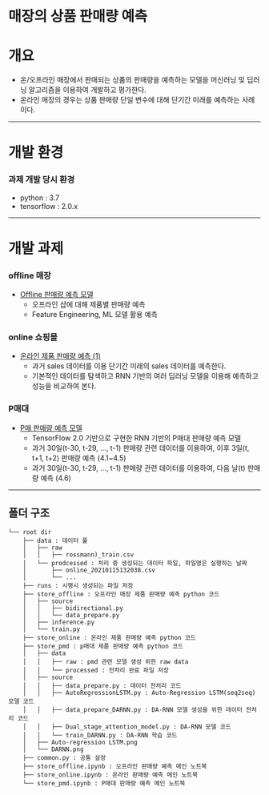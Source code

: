 # 매장의 상품 판매량 예측

# 개요
- 온/오프라인 매장에서 판매되는 상품의 판매량을 예측하는 모델을 머신러닝 및 딥러닝 알고리즘을 이용하여 개발하고 평가한다.
- 온라인 매장의 경우는 상품 판매량 단일 변수에 대해 단기간 미래를 예측하는 사례이다.

---
# 개발 환경
### 과제 개발 당시 환경
- python : 3.7
- tensorflow : 2.0.x

---
# 개발 과제

### offline 매장

* [Offline 판매량 예측 모델](./store_offline_rebuild.ipynb)
  * 오프라인 샵에 대해 제품별 판매량 예측
  * Feature Engineering, ML 모델 활용 예측

### online 쇼핑몰

* [온라인 제품 판매량 예측 (1)](./store_online.ipynb)
  * 과거 sales 데이터를 이용 단기간 미래의 sales 데이터를 예측한다.
  * 기본적인 데이터를 탐색하고 RNN 기반의 여러 딥러닝 모델을 이용해 예측하고 성능을 비교하여 본다.

### P매대

* [P매 판매량 예측 모델](./store_pmd.ipynb)
  * TensorFlow 2.0 기반으로 구현한 RNN 기반의 P매대 판매량 예측 모델
  * 과거 30일(t-30, t-29, ..., t-1) 판매량 관련 데이터를 이용하여, 이후 3일(t, t+1, t+2) 판매량 예측 (4.1~4.5)
  * 과거 30일(t-30, t-29, ..., t-1) 판매량 관련 데이터를 이용하여, 다음 날(t) 판매량 예측 (4.6)
---
## 폴더 구조

```
└── root dir
    ├── data : 데이터 풀
    │   ├── raw
    │   │   ├── rossmann)_train.csv
    │   └── prodcessed : 처리 중 생성되는 데이터 파일, 파일명은 실행하는 날짜
    │       ├── online_20210115132038.csv
    │       └── ...
    ├── runs : 시행시 생성되는 파일 저장
    ├── store_offline : 오프라인 매장 제품 판매량 예측 python 코드
    │   ├── source
    │   │   ├── bidirectional.py
    │   │   └── data_prepare.py
    │   ├── inference.py
    │   └── train.py
    ├── store_online : 온라인 제품 판매량 예측 python 코드
    ├── store_pmd : p매대 제품 판매량 예측 python 코드
    │   ├── data
    │   │   ├── raw : pmd 관련 모델 생성 위한 raw data
    │   │   └── processed : 전처리 완료 파일 저장
    │   ├── source
    │   │   ├── data_prepare.py : 데이터 전처리 코드
    │   │   ├── AutoRegressionLSTM.py : Auto-Regression LSTM(seq2seq) 모델 코드
    │   │   ├── data_prepare_DARNN.py : DA-RNN 모델 생성을 위한 데이터 전처리 코드
    │   │   ├── Dual_stage_attention_model.py : DA-RNN 모델 코드
    │   │   └── train_DARNN.py : DA-RNN 학습 코드
    │   ├── Auto-regression LSTM.png
    │   └── DARNN.png
    ├── common.py : 공통 설정
    ├── store_offline.ipynb : 오프라인 판매량 예측 메인 노트북
    ├── store_online.ipynb : 온라인 판매량 예측 메인 노트북
    └── store_pmd.ipynb : P매대 판매량 예측 메인 노트북
 ```

